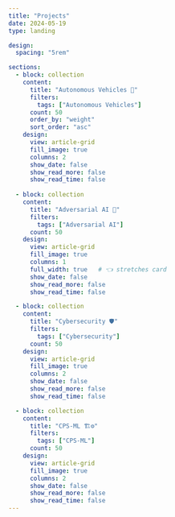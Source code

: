 ```yaml
---
title: "Projects"
date: 2024-05-19
type: landing

design:
  spacing: "5rem"

sections:
  - block: collection
    content:
      title: "Autonomous Vehicles 🚗"
      filters:
        tags: ["Autonomous Vehicles"]
      count: 50
      order_by: "weight"
      sort_order: "asc"
    design:
      view: article-grid
      fill_image: true
      columns: 2
      show_date: false
      show_read_more: false
      show_read_time: false
    
  - block: collection
    content:
      title: "Adversarial AI 🤖"
      filters:
        tags: ["Adversarial AI"]
      count: 50
    design:
      view: article-grid
      fill_image: true
      columns: 1
      full_width: true   # 👈 stretches card
      show_date: false
      show_read_more: false
      show_read_time: false

  - block: collection
    content:
      title: "Cybersecurity 🛡️"
      filters:
        tags: ["Cybersecurity"]
      count: 50
    design:
      view: article-grid
      fill_image: true
      columns: 2
      show_date: false
      show_read_more: false
      show_read_time: false

  - block: collection
    content:
      title: "CPS-ML 🏗️⚙️"
      filters:
        tags: ["CPS-ML"]
      count: 50
    design:
      view: article-grid
      fill_image: true
      columns: 2
      show_date: false
      show_read_more: false
      show_read_time: false
---
```

